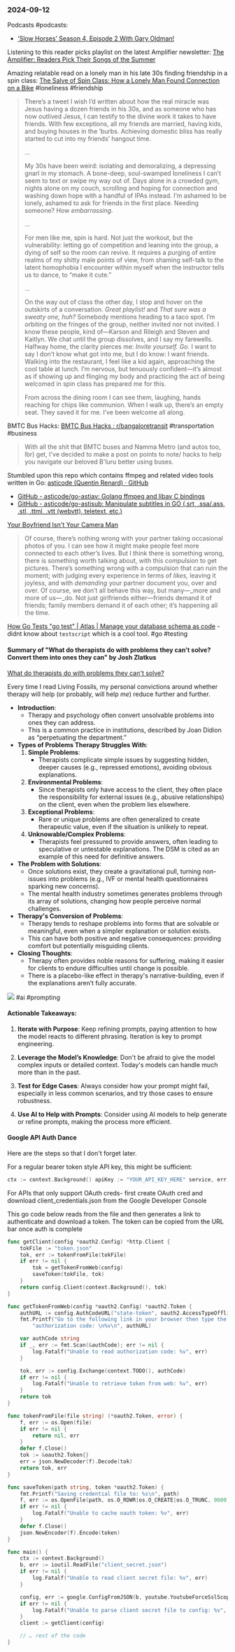 ### 2024-09-12
Podcasts #podcasts:
* [‘Slow Horses’ Season 4, Episode 2 With Gary Oldman!](https://lnns.co/fonZV5HiGWp)

Listening to this reader picks playlist on the latest Amplifier newsletter: [The Amplifier: Readers Pick Their Songs of the Summer](https://music.youtube.com/playlist?list=PLu_RmAJBNiILsPVX52-sK9vlz19KdPLuR&si=V02bGK2H64lZT_xg)

Amazing relatable read on a lonely man in his late 30s finding friendship in a spin class: [The Salve of Spin Class: How a Lonely Man Found Connection on a Bike](https://longreads.com/2024/09/05/spin-masculinity-loneliness-friendship) #loneliness #friendship 

> There’s a tweet I wish I’d written about how the real miracle was Jesus having a dozen friends in his 30s, and as someone who has now outlived Jesus, I can testify to the divine work it takes to have friends. With few exceptions, all my friends are married, having kids, and buying houses in the ’burbs. Achieving domestic bliss has really started to cut into my friends’ hangout time.
> 
> …
> 
> My 30s have been weird: isolating and demoralizing, a depressing gnarl in my stomach. A bone-deep, soul-swamped loneliness I can’t seem to text or swipe my way out of. Days alone in a crowded gym, nights alone on my couch, scrolling and hoping for connection and washing down hope with a handful of IPAs instead. I’m ashamed to be lonely, ashamed to ask for friends in the first place. Needing someone? How _embarrassing_.
> 
> …
> 
> For men like me, spin is hard. Not just the workout, but the vulnerability: letting go of competition and leaning into the group, a dying of self so the room can revive. It requires a purging of entire realms of my shitty male points of view, from shaming self-talk to the latent homophobia I encounter within myself when the instructor tells us to dance, to “make it cute.”
> 
> …
> 
> On the way out of class the other day, I stop and hover on the outskirts of a conversation. _Great playlist!_ and _That sure was a sweaty one, huh?_ Somebody mentions heading to a taco spot. I’m orbiting on the fringes of the group, neither invited nor not invited. I know these people, kind of—Karson and Rileigh and Steven and Kaitlyn. We chat until the group dissolves, and I say my farewells. Halfway home, the clarity pierces me: _Invite yourself. Go._ I want to say I don’t know what got into me, but I do know: I want friends. Walking into the restaurant, I feel like a kid again, approaching the cool table at lunch. I’m nervous, but tenuously confident—it’s almost as if showing up and flinging my body and practicing the act of being welcomed in spin class has prepared me for this. 
> 
> From across the dining room I can see them, laughing, hands reaching for chips like communion. When I walk up, there’s an empty seat. They saved it for me. I’ve been welcome all along.


BMTC Bus Hacks: [BMTC Bus Hacks : r/bangaloretransit](https://www.reddit.com/r/bangaloretransit/comments/1b8aqmp/bmtc_bus_hacks/) #transportation #business 

> With all the shit that BMTC buses and Namma Metro (and autos too, lbr) get, I've decided to make a post on points to note/ hacks to help you navigate our beloved B'luru better using buses.

Stumbled upon this repo which contains ffmpeg and related video tools written in Go: [asticode (Quentin Renard) · GitHub](https://github.com/asticode)

* [GitHub - asticode/go-astiav: Golang ffmpeg and libav C bindings](https://github.com/asticode/go-astiav)
* [GitHub - asticode/go-astisub: Manipulate subtitles in GO (.srt, .ssa/.ass, .stl, .ttml, .vtt (webvtt), teletext, etc.)](https://github.com/asticode/go-astisub)

[Your Boyfriend Isn't Your Camera Man](https://www.afterbabel.com/p/your-boyfriend-isnt-your-camera-man)

> Of course, there’s nothing wrong with your partner taking occasional photos of you. I can see how it might make people feel more connected to each other’s lives. But I think there is something wrong, there is something worth talking about, with this _compulsion_ to get pictures. There’s something wrong with a compulsion that can ruin the moment; with judging every experience in terms of _likes,_ leaving it joyless, and with _demanding_ your partner document you, over and over. Of course, we don’t all behave this way, but many—_more and more of us—_do. Not just girlfriends either—friends demand it of friends; family members demand it of each other; it’s happening all the time.


[How Go Tests "go test" | Atlas | Manage your database schema as code](https://atlasgo.io/blog/2024/09/09/how-go-tests-go-test) - didnt know about `testscript` which is a cool tool. #go #testing

####  Summary of "What do therapists do with problems they can't solve? Convert them into ones they can" by Josh Zlatkus

[What do therapists do with problems they can't solve?](https://thelivingfossils.substack.com/p/what-do-therapists-do-with-problems)

Every time I read Living Fossils, my personal convictions around whether therapy will help (or probably, will help _me_) reduce further and further.

- **Introduction**:
    - Therapy and psychology often convert unsolvable problems into ones they can address.
    - This is a common practice in institutions, described by Joan Didion as “perpetuating the department.”
- **Types of Problems Therapy Struggles With**:
    1. **Simple Problems**:
        - Therapists complicate simple issues by suggesting hidden, deeper causes (e.g., repressed emotions), avoiding obvious explanations.
    2. **Environmental Problems**:
        - Since therapists only have access to the client, they often place the responsibility for external issues (e.g., abusive relationships) on the client, even when the problem lies elsewhere.
    3. **Exceptional Problems**:
        - Rare or unique problems are often generalized to create therapeutic value, even if the situation is unlikely to repeat.
    4. **Unknowable/Complex Problems**:
        - Therapists feel pressured to provide answers, often leading to speculative or untestable explanations. The DSM is cited as an example of this need for definitive answers.
- **The Problem with Solutions**:
    - Once solutions exist, they create a gravitational pull, turning non-issues into problems (e.g., IVF or mental health questionnaires sparking new concerns).
    - The mental health industry sometimes generates problems through its array of solutions, changing how people perceive normal challenges.
- **Therapy's Conversion of Problems**:
    - Therapy tends to reshape problems into forms that are solvable or meaningful, even when a simpler explanation or solution exists.
    - This can have both positive and negative consequences: providing comfort but potentially misguiding clients.
- **Closing Thoughts**:
    - Therapy often provides noble reasons for suffering, making it easier for clients to endure difficulties until change is possible.
    - There is a placebo-like effect in therapy's narrative-building, even if the explanations aren’t fully accurate.

![](https://www.youtube.com/watch?v=T9aRN5JkmL8) #ai #prompting 

#### Actionable Takeaways:

1. **Iterate with Purpose**: Keep refining prompts, paying attention to how the model reacts to different phrasing. Iteration is key to prompt engineering.
    
2. **Leverage the Model’s Knowledge**: Don't be afraid to give the model complex inputs or detailed context. Today's models can handle much more than in the past.
    
3. **Test for Edge Cases**: Always consider how your prompt might fail, especially in less common scenarios, and try those cases to ensure robustness.
    
4. **Use AI to Help with Prompts**: Consider using AI models to help generate or refine prompts, making the process more efficient.

#### Google API Auth Dance

Here are the steps so that I don't forget later.

For a regular bearer token style API key, this might be sufficient:
```go
ctx := context.Background() apiKey := "YOUR_API_KEY_HERE" service, err := youtube.NewService(ctx, option.WithAPIKey(apiKey))
```

For APIs that only support OAuth creds- first create OAuth cred and download client_credentials.json from the Google Developer Console

This go code below reads from the file and then generates a link to authenticate and download a token. The token can be copied from the URL bar once auth is complete

```go
func getClient(config *oauth2.Config) *http.Client {
	tokFile := "token.json"
	tok, err := tokenFromFile(tokFile)
	if err != nil {
		tok = getTokenFromWeb(config)
		saveToken(tokFile, tok)
	}
	return config.Client(context.Background(), tok)
}

func getTokenFromWeb(config *oauth2.Config) *oauth2.Token {
	authURL := config.AuthCodeURL("state-token", oauth2.AccessTypeOffline)
	fmt.Printf("Go to the following link in your browser then type the "+
		"authorization code: \n%v\n", authURL)

	var authCode string
	if _, err := fmt.Scan(&authCode); err != nil {
		log.Fatalf("Unable to read authorization code: %v", err)
	}

	tok, err := config.Exchange(context.TODO(), authCode)
	if err != nil {
		log.Fatalf("Unable to retrieve token from web: %v", err)
	}
	return tok
}

func tokenFromFile(file string) (*oauth2.Token, error) {
	f, err := os.Open(file)
	if err != nil {
		return nil, err
	}
	defer f.Close()
	tok := &oauth2.Token{}
	err = json.NewDecoder(f).Decode(tok)
	return tok, err
}

func saveToken(path string, token *oauth2.Token) {
	fmt.Printf("Saving credential file to: %s\n", path)
	f, err := os.OpenFile(path, os.O_RDWR|os.O_CREATE|os.O_TRUNC, 0600)
	if err != nil {
		log.Fatalf("Unable to cache oauth token: %v", err)
	}
	defer f.Close()
	json.NewEncoder(f).Encode(token)
}

func main() {
	ctx := context.Background()
	b, err := ioutil.ReadFile("client_secret.json")
	if err != nil {
		log.Fatalf("Unable to read client secret file: %v", err)
	}

	config, err := google.ConfigFromJSON(b, youtube.YoutubeForceSslScope)
	if err != nil {
		log.Fatalf("Unable to parse client secret file to config: %v", err)
	}
	client := getClient(config)

    // … rest of the code
}
```

#### 




